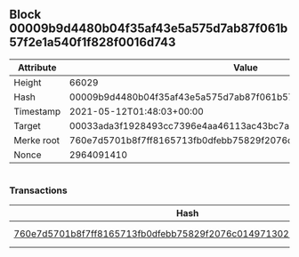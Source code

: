 ## Block 00009b9d4480b04f35af43e5a575d7ab87f061b57f2e1a540f1f828f0016d743

Attribute | Value
--- | ---
Height | 66029
Hash | 00009b9d4480b04f35af43e5a575d7ab87f061b57f2e1a540f1f828f0016d743
Timestamp | 2021-05-12T01:48:03+00:00
Target | 00033ada3f1928493cc7396e4aa46113ac43bc7ac52aab5d08e3934913716f64
Merke root | 760e7d5701b8f7ff8165713fb0dfebb75829f2076c01497130250c3d6bd9ba34
Nonce | 2964091410

```

```

### Transactions

Hash | Amount
--- | ---
[760e7d5701b8f7ff8165713fb0dfebb75829f2076c01497130250c3d6bd9ba34](760e7d5701b8f7ff8165713fb0dfebb75829f2076c01497130250c3d6bd9ba34.md) | 10.00000000 SKEPTI 
